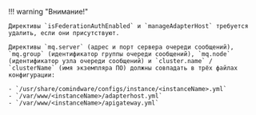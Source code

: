 !!! warning "Внимание!"

    Директивы `isFederationAuthEnabled` и `manageAdapterHost` требуется удалить, если они присутствуют.

    Директивы `mq.server` (адрес и порт сервера очереди сообщений), `mq.group` (идентификатор группы очереди сообщений), `mq.node` (идентификатор узла очереди сообщений) и `cluster.name` / `clusterName` (имя экземпляра ПО) должны совпадать в трёх файлах конфигурации:

    - `/usr/share/comindware/configs/instance/<instanceName>.yml`
    - `/var/www/<instanceName>/adapterhost.yml`
    - `/var/www/<instanceName>/apigateway.yml`